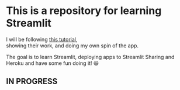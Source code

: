 # This is a repository for learning Streamlit

I will be following [this tutorial](https://www.youtube.com/watch?v=JwSS70SZdyM),  
showing their work, and doing my own spin of the app.

The goal is to learn Streamlit, deploying apps to Streamlit Sharing and Heroku and have some fun doing it! :smiley:  
  
## IN PROGRESS 
